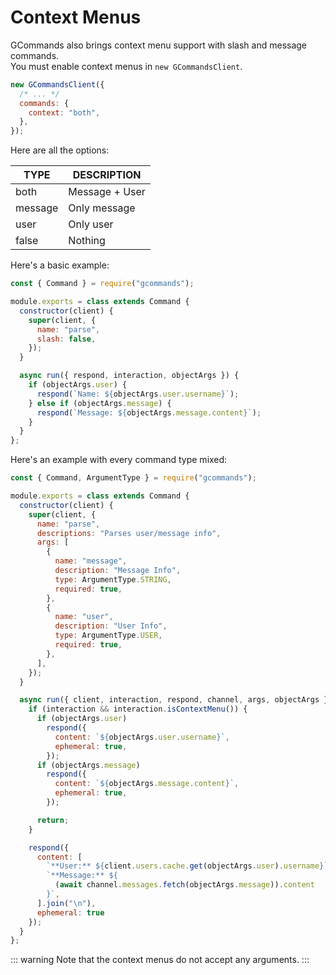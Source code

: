 # Context Menus

GCommands also brings context menu support with slash and message commands.  
You must enable context menus in `new GCommandsClient`.

```js
new GCommandsClient({
  /* ... */
  commands: {
    context: "both",
  },
});
```

Here are all the options:

| TYPE    | DESCRIPTION    |
| ------- | -------------- |
| both    | Message + User |
| message | Only message   |
| user    | Only user      |
| false   | Nothing        |

Here's a basic example:

```js
const { Command } = require("gcommands");

module.exports = class extends Command {
  constructor(client) {
    super(client, {
      name: "parse",
      slash: false,
    });
  }

  async run({ respond, interaction, objectArgs }) {
    if (objectArgs.user) {
      respond(`Name: ${objectArgs.user.username}`);
    } else if (objectArgs.message) {
      respond(`Message: ${objectArgs.message.content}`);
    }
  }
};
```

Here's an example with every command type mixed:

```js
const { Command, ArgumentType } = require("gcommands");

module.exports = class extends Command {
  constructor(client) {
    super(client, {
      name: "parse",
      descriptions: "Parses user/message info",
      args: [
        {
          name: "message",
          description: "Message Info",
          type: ArgumentType.STRING,
          required: true,
        },
        {
          name: "user",
          description: "User Info",
          type: ArgumentType.USER,
          required: true,
        },
      ],
    });
  }

  async run({ client, interaction, respond, channel, args, objectArgs }) {
    if (interaction && interaction.isContextMenu()) {
      if (objectArgs.user)
        respond({
          content: `${objectArgs.user.username}`,
          ephemeral: true,
        });
      if (objectArgs.message)
        respond({
          content: `${objectArgs.message.content}`,
          ephemeral: true,
        });

      return;
    }

    respond({
      content: [
        `**User:** ${client.users.cache.get(objectArgs.user).username}`,
        `**Message:** ${
          (await channel.messages.fetch(objectArgs.message)).content
        }`,
      ].join("\n"),
      ephemeral: true
    });
  }
};
```

::: warning
Note that the context menus do not accept any arguments.
:::
